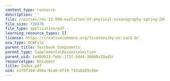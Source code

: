 ```yaml
---
content_type: resource
description: ''
file: /courses/res-12-000-evolution-of-physical-oceanography-spring-2007/e1f0f34d496a6ca90f19f42a6269c96e_Index.pdf
file_size: 720476
file_type: application/pdf
learning_resource_types: []
license: https://creativecommons.org/licenses/by-nc-sa/4.0/
ocw_type: OCWFile
parent_title: Textbook Components
parent_type: SupplementalResourceSection
parent_uid: 1e409023-7e0c-1f1f-5d44-36060a10ad5c
resourcetype: Document
title: Index.pdf
uid: e1f0f34d-496a-6ca9-0f19-f42a6269c96e
---
```


